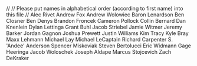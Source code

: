 //
// Please put names in alphabetical order (according to first name) into this file
//
Alec Rivet
Andrew Fox
Andrew Wolowiec
Baron Lenardson
Ben Closner
Ben Denys
Brandon Froncek
Cameron Pollock
Collin Bernard
Dan Knenlein
Dylan Lettinga
Grant Buhl
Jacob Striebel
Jamie Witmer
Jeremy Barker
Jordan Gagnon
Joshua Prewett
Justin Williams
Kim Tracy
Kyle Bray
Maxx Lehmann
Michael Lay
Michael LeCaptain
Richard Carpenter 
S. 'Andee' Anderson
Spencer Miskoviak
Steven Bertolucci
Eric Widmann
Gage Heeringa
Jacob Woloschek
Joseph Aldape
Marcus Stojcevich
Zach DeKraker
